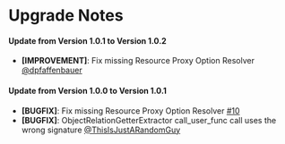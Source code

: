 # Upgrade Notes

#### Update from Version 1.0.1 to Version 1.0.2
- **[IMPROVEMENT]**: Fix missing Resource Proxy Option Resolver [@dpfaffenbauer](https://github.com/dachcom-digital/pimcore-dynamic-search-data-provider-trinity/pull/5)

#### Update from Version 1.0.0 to Version 1.0.1
- **[BUGFIX]**: Fix missing Resource Proxy Option Resolver [#10](https://github.com/dachcom-digital/pimcore-dynamic-search-data-provider-trinity/issues/10)
- **[BUGFIX]**: ObjectRelationGetterExtractor call_user_func call uses the wrong signature [@ThisIsJustARandomGuy](https://github.com/dachcom-digital/pimcore-dynamic-search-data-provider-trinity/issues/8)
